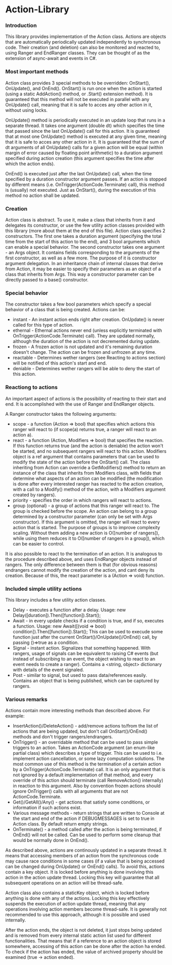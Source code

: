 # Action-Library

### Introduction
This library provides implementation of the Action class. 
Actions are objects that are automatically periodically updated independently to synchronous code.
Their creation (and deletion) can also be monitored and reacted to, using Ranger and EndRanger classes.
They can be thought of as the extension of async-await and events in C#.

### Most important methods
Action class provides 3 special methods to be overridden: OnStart(), OnUpdate(), and OnEnd(). 
OnStart() is run once when the action is started (using a static AddAction() method, or .Start() extension method). It is guaranteed that this method will not be executed in parallel with any OnUpdate() call, meaning that it is safe to acces any other action in it, without using locks.

OnUpdate() method is periodically executed in an update loop that runs in a separate thread. It takes one argument (double dt) which specifies the time that passed since the last OnUpdate() call for this action. It is guaranteed that at most one OnUpdate() method is executed at any given time, meaning that it is safe to acces any other action in it. It is guaranteed that the sum of dt arguments of all OnUpdate() calls for a given action will be equal (within margin of error caused by floating point arithmetic) to a duration argument specified during action creation (this argument specifies the time after which the action ends).

OnEnd() is executed just after the last OnUpdate() call, when the time specified by a duration constructor argument passes. If an action is stopped by different means (i.e. OnTrigger(ActionCode.Terminate) call), this method is (usually) not executed. Just as OnStart(), during the execution of this method no action shall be updated.

### Creation
Action class is abstract. To use it, make a class that inherits from it and delegates its constructor, or use the few utility action classes provided with this library (more about them at the end of this file).
Action class specifies 2 constructors. The first one takes a duration argument (specifying the total time from the start of this action to the end), and 3 bool arguments which can enable a special behavior. 
The second constructor takes one argument - an Args object. It contains fields corresponding to the arguments of the first constructor, as well as a few more. The purpose of it is constructor argument delegation. In an inheritance chain of internal classes that derive from Action, it may be easier to specify their parameters as an object of a class that inherits from Args. This way a constructor parameter can be directly passed to a base() constructor.

### Special behavior
The constructor takes a few bool parameters which specify a special behavior of a class that is being created. Actions can be:
- instant - An instant action ends right after creation. OnUpdate() is never called for this type of action.
- ethernal - Ethernal actions never end (unless explicitly terminated with OnTrigger(ActionCode.Terminate) call). They are updated normally, although the duration of the action is not decremented during update.
- frozen - A frozen action is not updated and it's remaining duration doesn't change. The action can be frozen and unfrozen at any time.
- reactable - Determines wether rangers (see Reacting to actions section) will be notified of this action's start and end.
- deniable - Determines wether rangers will be able to deny the start of this action.

### Reactiong to actions
An important aspect of actions is the possibility of reacting to their start and end. It is accomplished with the use of Ranger and EndRanger objects.

A Ranger constructor takes the following arguments:
- scope - a function (Action => bool) that specifies which actions this ranger will react to (if scope(a) returns true, a ranger will react to an action a).
- react - a function (Action, Modifiers => bool) that specifies the reaction. If this function returns true (and the action is deniable) the action won't be started, and no subsequent rangers will react to this action. Modifiers object is a ref argument that contains parameters that can be used to modify the state of the action before the OnStart() call. The class inheriting from Action can override a GetModifiers() method to return an instance of the class that inherits from Modifiers class, with fields that determine what aspects of an action can be modified (the modification is done after every interested ranger has reacted to the action creation, with a call to a Modify() method of the action, with a Modifiers argument created by rangers). 
- priority - specifies the order in which rangers will react to actions.
- group (optional) - a group of actions that this ranger will react to. The group is checked before the scope. An action can belong to a group determined by a constructor parameter (can only be set with Args constructor). If this argument is omitted, the ranger will react to every action that is started. The purpose of groups is to improve complexity scaling. Without them adding a new action is O([number of rangers]), while using them reduces it to O([number of rangers in a group]), which can be easier to control.

It is also possible to react to the termination of an action. It is analogous to the procedure described above, and uses EndRanger objects instead of rangers.
The only difference between them is that (for obvious reasons) endrangers cannot modify the creation of the action, and cant deny its creation. Because of this, the react parameter is a (Action => void) function.

### Included simple utility actions
This library includes a few utility action classes.
- Delay - executes a function after a delay. Usage: new Delay([duration]).Then([function]).Start();
- Await - in every update checks if a condition is true, and if so, executes a function. Usage: new Await([(void => bool) condition]).Then([function]).Start(); This can be used to execude some function just after the current OnStart()/OnUpdate()/OnEnd() call, by passing ()=>true as a condition.
- Signal - instant action. Signalizes that something happened. With rangers, usage of signals can be equivalent to raising C# events (but instead of subscribing to an event, the object wishing to react to an event needs to create a ranger). Contains a <string, object> dictionary with details of the event signaled.
- Post - similar to signal, but used to pass data/references easily. Contains an object that is being published, which can be captured by rangers.

### Various remarks
Actions contain more interesting methods than described above. For example:
- InsertAction()/DeleteAction() - add/remove actions to/from the list of actions that are being updated, but don't call OnStart()/OnEnd() methods and don't trigger rangers/endrangers.
- OnTrigger() - an overridable method that can be used to pass simple triggers to an action. Takes an ActionCode argument (an enum-like partial class) which describes a type of trigger. This can be used to i.e. implement action cancellation, or some lazy computation solutions. The most common use of this method is the termination of a certain action by a OnTrigger(ActionCode.Terminate) call. It is an only argument that is not ignored by a default implementation of that method, and every override of this action should terminate (call RemoveAction() internally) in reaction to this argument. Also by convention frozen actions should ignore OnTrigger() calls with all arguments that are not ActionCode.Terminate.
- Get()/GetAll()/Any() - get actions that satisfy some conditions, or information if such actions exist.
- Various message methods - return strings that are written to Console at the start and end of the action if DEBUGMESSAGES is set to true in Action class. By default return empty strings.
- OnTerminate() - a method called after the action is being terminated, if OnEnd() will not be called. Can be used to perform some cleanup that would be normally done in OnEnd().

As described above, actions are continously updated in a separate thread. It means that accessing members of an action from the synchronous code may cause race conditions in some cases (if a value that is being accessed can be changed during OnUpdate() or OnEnd() calls). To avoid this, actions contain a key object. It is locked before anything is done involving this action in the action update thread. Locking this key will guarantee that all subsequent operations on an action will be thread-safe. 

Action class also contains a staticKey object, which is locked before anything is done with any of the actions. Locking this key effectively suspends the execution of action update thread, meaning that any operations involving action members become thread-safe. It is generally not recommended to use this approach, although it is possible and used internally.

After the action ends, the object is not deleted, it just stops being updated and is removed from every internal static action list used for different functionalities. That means that if a reference to an action object is stored somewhere, accessing of this action can be done after the action ha ended. To check if the action has ended, the value of archived property should be examined (true -> action ended).
